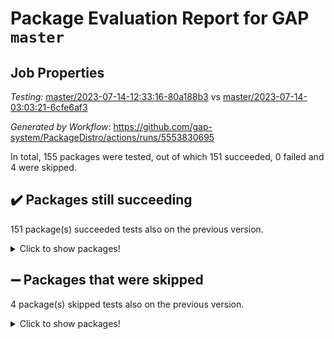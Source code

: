 # Package Evaluation Report for GAP `master`

## Job Properties

*Testing:* [master/2023-07-14-12:33:16-80a188b3](https://github.com/gap-system/PackageDistro/blob/data/reports/master/2023-07-14-12:33:16-80a188b3) vs [master/2023-07-14-03:03:21-6cfe6af3](https://github.com/gap-system/PackageDistro/blob/data/reports/master/2023-07-14-03:03:21-6cfe6af3)

*Generated by Workflow:* https://github.com/gap-system/PackageDistro/actions/runs/5553830695

In total, 155 packages were tested, out of which 151 succeeded, 0 failed and 4 were skipped.

## :heavy_check_mark: Packages still succeeding

151 package(s) succeeded tests also on the previous version.
<details><summary>Click to show packages!</summary>

- 4ti2interface 2023.02-04 [(success)](https://github.com/gap-system/PackageDistro/actions/runs/5553830695/jobs/10143124560)
- ace 5.6.2 [(success)](https://github.com/gap-system/PackageDistro/actions/runs/5553830695/jobs/10143124776)
- aclib 1.3.2 [(success)](https://github.com/gap-system/PackageDistro/actions/runs/5553830695/jobs/10143124931)
- agt 0.3.1 [(success)](https://github.com/gap-system/PackageDistro/actions/runs/5553830695/jobs/10143125074)
- alnuth 3.2.1 [(success)](https://github.com/gap-system/PackageDistro/actions/runs/5553830695/jobs/10143125247)
- anupq 3.3.0 [(success)](https://github.com/gap-system/PackageDistro/actions/runs/5553830695/jobs/10143125427)
- atlasrep 2.1.6 [(success)](https://github.com/gap-system/PackageDistro/actions/runs/5553830695/jobs/10143125591)
- autodoc 2023.06.19 [(success)](https://github.com/gap-system/PackageDistro/actions/runs/5553830695/jobs/10143125721)
- automata 1.15 [(success)](https://github.com/gap-system/PackageDistro/actions/runs/5553830695/jobs/10143125884)
- automgrp 1.3.2 [(success)](https://github.com/gap-system/PackageDistro/actions/runs/5553830695/jobs/10143126026)
- autpgrp 1.11 [(success)](https://github.com/gap-system/PackageDistro/actions/runs/5553830695/jobs/10143126167)
- cap 2023.07-06 [(success)](https://github.com/gap-system/PackageDistro/actions/runs/5553830695/jobs/10143126290)
- caratinterface 2.3.5 [(success)](https://github.com/gap-system/PackageDistro/actions/runs/5553830695/jobs/10143126423)
- cddinterface 2022.11.01 [(success)](https://github.com/gap-system/PackageDistro/actions/runs/5553830695/jobs/10143126557)
- circle 1.6.6 [(success)](https://github.com/gap-system/PackageDistro/actions/runs/5553830695/jobs/10143126689)
- classicpres 1.22 [(success)](https://github.com/gap-system/PackageDistro/actions/runs/5553830695/jobs/10143126819)
- cohomolo 1.6.11 [(success)](https://github.com/gap-system/PackageDistro/actions/runs/5553830695/jobs/10143126948)
- congruence 1.2.5 [(success)](https://github.com/gap-system/PackageDistro/actions/runs/5553830695/jobs/10143127088)
- corelg 1.56 [(success)](https://github.com/gap-system/PackageDistro/actions/runs/5553830695/jobs/10143127201)
- crime 1.6 [(success)](https://github.com/gap-system/PackageDistro/actions/runs/5553830695/jobs/10143127317)
- crisp 1.4.6 [(success)](https://github.com/gap-system/PackageDistro/actions/runs/5553830695/jobs/10143127416)
- crypting 0.10.4 [(success)](https://github.com/gap-system/PackageDistro/actions/runs/5553830695/jobs/10143127552)
- cryst 4.1.26 [(success)](https://github.com/gap-system/PackageDistro/actions/runs/5553830695/jobs/10143127668)
- crystcat 1.1.10 [(success)](https://github.com/gap-system/PackageDistro/actions/runs/5553830695/jobs/10143127788)
- ctbllib 1.3.6 [(success)](https://github.com/gap-system/PackageDistro/actions/runs/5553830695/jobs/10143127907)
- cubefree 1.19 [(success)](https://github.com/gap-system/PackageDistro/actions/runs/5553830695/jobs/10143128048)
- curlinterface 2.3.2 [(success)](https://github.com/gap-system/PackageDistro/actions/runs/5553830695/jobs/10143128209)
- cvec 2.8.1 [(success)](https://github.com/gap-system/PackageDistro/actions/runs/5553830695/jobs/10143128337)
- datastructures 0.3.0 [(success)](https://github.com/gap-system/PackageDistro/actions/runs/5553830695/jobs/10143128466)
- deepthought 1.0.6 [(success)](https://github.com/gap-system/PackageDistro/actions/runs/5553830695/jobs/10143128582)
- design 1.8 [(success)](https://github.com/gap-system/PackageDistro/actions/runs/5553830695/jobs/10143128726)
- difsets 2.3.1 [(success)](https://github.com/gap-system/PackageDistro/actions/runs/5553830695/jobs/10143128859)
- digraphs 1.6.2 [(success)](https://github.com/gap-system/PackageDistro/actions/runs/5553830695/jobs/10143128983)
- edim 1.3.7 [(success)](https://github.com/gap-system/PackageDistro/actions/runs/5553830695/jobs/10143129102)
- example 4.3.4 [(success)](https://github.com/gap-system/PackageDistro/actions/runs/5553830695/jobs/10143129216)
- examplesforhomalg 2023.02-04 [(success)](https://github.com/gap-system/PackageDistro/actions/runs/5553830695/jobs/10143129352)
- factint 1.6.3 [(success)](https://github.com/gap-system/PackageDistro/actions/runs/5553830695/jobs/10143129466)
- ferret 1.0.9 [(success)](https://github.com/gap-system/PackageDistro/actions/runs/5553830695/jobs/10143129603)
- fga 1.5.0 [(success)](https://github.com/gap-system/PackageDistro/actions/runs/5553830695/jobs/10143129748)
- fining 1.5.5 [(success)](https://github.com/gap-system/PackageDistro/actions/runs/5553830695/jobs/10143129877)
- float 1.0.3 [(success)](https://github.com/gap-system/PackageDistro/actions/runs/5553830695/jobs/10143130029)
- format 1.4.3 [(success)](https://github.com/gap-system/PackageDistro/actions/runs/5553830695/jobs/10143130179)
- forms 1.2.9 [(success)](https://github.com/gap-system/PackageDistro/actions/runs/5553830695/jobs/10143130308)
- fplsa 1.2.6 [(success)](https://github.com/gap-system/PackageDistro/actions/runs/5553830695/jobs/10143130468)
- fr 2.4.12 [(success)](https://github.com/gap-system/PackageDistro/actions/runs/5553830695/jobs/10143130619)
- francy 2.0.3 [(success)](https://github.com/gap-system/PackageDistro/actions/runs/5553830695/jobs/10143130758)
- fwtree 1.3 [(success)](https://github.com/gap-system/PackageDistro/actions/runs/5553830695/jobs/10143130881)
- gapdoc 1.6.6 [(success)](https://github.com/gap-system/PackageDistro/actions/runs/5553830695/jobs/10143131008)
- gauss 2023.02-04 [(success)](https://github.com/gap-system/PackageDistro/actions/runs/5553830695/jobs/10143131137)
- gaussforhomalg 2023.02-04 [(success)](https://github.com/gap-system/PackageDistro/actions/runs/5553830695/jobs/10143131250)
- gbnp 1.0.5 [(success)](https://github.com/gap-system/PackageDistro/actions/runs/5553830695/jobs/10143131376)
- generalizedmorphismsforcap 2023.03-01 [(success)](https://github.com/gap-system/PackageDistro/actions/runs/5553830695/jobs/10143131533)
- genss 1.6.8 [(success)](https://github.com/gap-system/PackageDistro/actions/runs/5553830695/jobs/10143131667)
- gradedmodules 2023.02-04 [(success)](https://github.com/gap-system/PackageDistro/actions/runs/5553830695/jobs/10143131814)
- gradedringforhomalg 2023.02-04 [(success)](https://github.com/gap-system/PackageDistro/actions/runs/5553830695/jobs/10143131945)
- grape 4.9.0 [(success)](https://github.com/gap-system/PackageDistro/actions/runs/5553830695/jobs/10143132094)
- groupoids 1.73 [(success)](https://github.com/gap-system/PackageDistro/actions/runs/5553830695/jobs/10143132253)
- grpconst 2.6.4 [(success)](https://github.com/gap-system/PackageDistro/actions/runs/5553830695/jobs/10143132399)
- guarana 0.96.3 [(success)](https://github.com/gap-system/PackageDistro/actions/runs/5553830695/jobs/10143132538)
- guava 3.18 [(success)](https://github.com/gap-system/PackageDistro/actions/runs/5553830695/jobs/10143132703)
- hap 1.56 [(success)](https://github.com/gap-system/PackageDistro/actions/runs/5553830695/jobs/10143132849)
- hapcryst 0.1.15 [(success)](https://github.com/gap-system/PackageDistro/actions/runs/5553830695/jobs/10143132996)
- hecke 1.5.3 [(success)](https://github.com/gap-system/PackageDistro/actions/runs/5553830695/jobs/10143133142)
- help 3.5 [(success)](https://github.com/gap-system/PackageDistro/actions/runs/5553830695/jobs/10143133293)
- homalg 2023.02-05 [(success)](https://github.com/gap-system/PackageDistro/actions/runs/5553830695/jobs/10143133427)
- homalgtocas 2023.02-04 [(success)](https://github.com/gap-system/PackageDistro/actions/runs/5553830695/jobs/10143133598)
- idrel 2.45 [(success)](https://github.com/gap-system/PackageDistro/actions/runs/5553830695/jobs/10143133785)
- images 1.3.1 [(success)](https://github.com/gap-system/PackageDistro/actions/runs/5553830695/jobs/10143133957)
- intpic 0.3.0 [(success)](https://github.com/gap-system/PackageDistro/actions/runs/5553830695/jobs/10143134120)
- io 4.8.1 [(success)](https://github.com/gap-system/PackageDistro/actions/runs/5553830695/jobs/10143134337)
- io_forhomalg 2023.02-04 [(success)](https://github.com/gap-system/PackageDistro/actions/runs/5553830695/jobs/10143134485)
- irredsol 1.4.4 [(success)](https://github.com/gap-system/PackageDistro/actions/runs/5553830695/jobs/10143134615)
- json 2.1.1 [(success)](https://github.com/gap-system/PackageDistro/actions/runs/5553830695/jobs/10143134776)
- jupyterkernel 1.5.0 [(success)](https://github.com/gap-system/PackageDistro/actions/runs/5553830695/jobs/10143134937)
- jupyterviz 1.5.6 [(success)](https://github.com/gap-system/PackageDistro/actions/runs/5553830695/jobs/10143135112)
- kan 1.35 [(success)](https://github.com/gap-system/PackageDistro/actions/runs/5553830695/jobs/10143135254)
- kbmag 1.5.11 [(success)](https://github.com/gap-system/PackageDistro/actions/runs/5553830695/jobs/10143135394)
- laguna 3.9.6 [(success)](https://github.com/gap-system/PackageDistro/actions/runs/5553830695/jobs/10143135531)
- liealgdb 2.2.1 [(success)](https://github.com/gap-system/PackageDistro/actions/runs/5553830695/jobs/10143135709)
- liepring 2.8 [(success)](https://github.com/gap-system/PackageDistro/actions/runs/5553830695/jobs/10143135850)
- liering 2.4.2 [(success)](https://github.com/gap-system/PackageDistro/actions/runs/5553830695/jobs/10143136030)
- linearalgebraforcap 2023.06-02 [(success)](https://github.com/gap-system/PackageDistro/actions/runs/5553830695/jobs/10143136176)
- localizeringforhomalg 2023.02-04 [(success)](https://github.com/gap-system/PackageDistro/actions/runs/5553830695/jobs/10143136378)
- loops 3.4.3 [(success)](https://github.com/gap-system/PackageDistro/actions/runs/5553830695/jobs/10143136542)
- lpres 1.0.3 [(success)](https://github.com/gap-system/PackageDistro/actions/runs/5553830695/jobs/10143136703)
- majoranaalgebras 1.5.1 [(success)](https://github.com/gap-system/PackageDistro/actions/runs/5553830695/jobs/10143136825)
- mapclass 1.4.6 [(success)](https://github.com/gap-system/PackageDistro/actions/runs/5553830695/jobs/10143136998)
- matgrp 0.70 [(success)](https://github.com/gap-system/PackageDistro/actions/runs/5553830695/jobs/10143137161)
- matricesforhomalg 2023.02-04 [(success)](https://github.com/gap-system/PackageDistro/actions/runs/5553830695/jobs/10143137323)
- modisom 2.5.4 [(success)](https://github.com/gap-system/PackageDistro/actions/runs/5553830695/jobs/10143137490)
- modulepresentationsforcap 2023.06-02 [(success)](https://github.com/gap-system/PackageDistro/actions/runs/5553830695/jobs/10143137612)
- modules 2023.02-04 [(success)](https://github.com/gap-system/PackageDistro/actions/runs/5553830695/jobs/10143137766)
- monoidalcategories 2023.05-03 [(success)](https://github.com/gap-system/PackageDistro/actions/runs/5553830695/jobs/10143137897)
- nconvex 2022.09-01 [(success)](https://github.com/gap-system/PackageDistro/actions/runs/5553830695/jobs/10143138054)
- nilmat 1.4.2 [(success)](https://github.com/gap-system/PackageDistro/actions/runs/5553830695/jobs/10143138188)
- nock 1.5 [(success)](https://github.com/gap-system/PackageDistro/actions/runs/5553830695/jobs/10143138346)
- normalizinterface 1.3.6 [(success)](https://github.com/gap-system/PackageDistro/actions/runs/5553830695/jobs/10143138505)
- nq 2.5.10 [(success)](https://github.com/gap-system/PackageDistro/actions/runs/5553830695/jobs/10143138682)
- numericalsgps 1.3.1 [(success)](https://github.com/gap-system/PackageDistro/actions/runs/5553830695/jobs/10143138849)
- openmath 11.5.3 [(success)](https://github.com/gap-system/PackageDistro/actions/runs/5553830695/jobs/10143139017)
- orb 4.9.0 [(success)](https://github.com/gap-system/PackageDistro/actions/runs/5553830695/jobs/10143139174)
- packagemanager 1.4.1 [(success)](https://github.com/gap-system/PackageDistro/actions/runs/5553830695/jobs/10143139326)
- patternclass 2.4.3 [(success)](https://github.com/gap-system/PackageDistro/actions/runs/5553830695/jobs/10143139455)
- permut 2.0.4 [(success)](https://github.com/gap-system/PackageDistro/actions/runs/5553830695/jobs/10143139648)
- polenta 1.3.10 [(success)](https://github.com/gap-system/PackageDistro/actions/runs/5553830695/jobs/10143139885)
- polymaking 0.8.6 [(success)](https://github.com/gap-system/PackageDistro/actions/runs/5553830695/jobs/10143140047)
- primgrp 3.4.4 [(success)](https://github.com/gap-system/PackageDistro/actions/runs/5553830695/jobs/10143140191)
- profiling 2.5.4 [(success)](https://github.com/gap-system/PackageDistro/actions/runs/5553830695/jobs/10143140329)
- qpa 1.34 [(success)](https://github.com/gap-system/PackageDistro/actions/runs/5553830695/jobs/10143140496)
- quagroup 1.8.3 [(success)](https://github.com/gap-system/PackageDistro/actions/runs/5553830695/jobs/10143140656)
- radiroot 2.9 [(success)](https://github.com/gap-system/PackageDistro/actions/runs/5553830695/jobs/10143140795)
- rcwa 4.7.1 [(success)](https://github.com/gap-system/PackageDistro/actions/runs/5553830695/jobs/10143140934)
- rds 1.8 [(success)](https://github.com/gap-system/PackageDistro/actions/runs/5553830695/jobs/10143141081)
- recog 1.4.2 [(success)](https://github.com/gap-system/PackageDistro/actions/runs/5553830695/jobs/10143141223)
- repndecomp 1.3.0 [(success)](https://github.com/gap-system/PackageDistro/actions/runs/5553830695/jobs/10143141385)
- repsn 3.1.1 [(success)](https://github.com/gap-system/PackageDistro/actions/runs/5553830695/jobs/10143141532)
- resclasses 4.7.3 [(success)](https://github.com/gap-system/PackageDistro/actions/runs/5553830695/jobs/10143141665)
- ringsforhomalg 2023.02-05 [(success)](https://github.com/gap-system/PackageDistro/actions/runs/5553830695/jobs/10143141806)
- sco 2023.02-04 [(success)](https://github.com/gap-system/PackageDistro/actions/runs/5553830695/jobs/10143141937)
- scscp 2.4.1 [(success)](https://github.com/gap-system/PackageDistro/actions/runs/5553830695/jobs/10143142099)
- semigroups 5.2.1 [(success)](https://github.com/gap-system/PackageDistro/actions/runs/5553830695/jobs/10143142267)
- sglppow 2.3 [(success)](https://github.com/gap-system/PackageDistro/actions/runs/5553830695/jobs/10143142426)
- sgpviz 0.999.5 [(success)](https://github.com/gap-system/PackageDistro/actions/runs/5553830695/jobs/10143142577)
- simpcomp 2.1.14 [(success)](https://github.com/gap-system/PackageDistro/actions/runs/5553830695/jobs/10143142722)
- singular 2023.02.09 [(success)](https://github.com/gap-system/PackageDistro/actions/runs/5553830695/jobs/10143142913)
- sl2reps 1.1 [(success)](https://github.com/gap-system/PackageDistro/actions/runs/5553830695/jobs/10143143045)
- sla 1.5.3 [(success)](https://github.com/gap-system/PackageDistro/actions/runs/5553830695/jobs/10143143179)
- smallgrp 1.5.3 [(success)](https://github.com/gap-system/PackageDistro/actions/runs/5553830695/jobs/10143143324)
- smallsemi 0.6.13 [(success)](https://github.com/gap-system/PackageDistro/actions/runs/5553830695/jobs/10143143464)
- sonata 2.9.6 [(success)](https://github.com/gap-system/PackageDistro/actions/runs/5553830695/jobs/10143143619)
- sophus 1.27 [(success)](https://github.com/gap-system/PackageDistro/actions/runs/5553830695/jobs/10143143750)
- spinsym 1.5.2 [(success)](https://github.com/gap-system/PackageDistro/actions/runs/5553830695/jobs/10143143907)
- standardff 0.9.4 [(success)](https://github.com/gap-system/PackageDistro/actions/runs/5553830695/jobs/10143144109)
- symbcompcc 1.3.2 [(success)](https://github.com/gap-system/PackageDistro/actions/runs/5553830695/jobs/10143144305)
- thelma 1.3 [(success)](https://github.com/gap-system/PackageDistro/actions/runs/5553830695/jobs/10143144494)
- tomlib 1.2.9 [(success)](https://github.com/gap-system/PackageDistro/actions/runs/5553830695/jobs/10143144614)
- toolsforhomalg 2023.05-01 [(success)](https://github.com/gap-system/PackageDistro/actions/runs/5553830695/jobs/10143144777)
- toric 1.9.5 [(success)](https://github.com/gap-system/PackageDistro/actions/runs/5553830695/jobs/10143144944)
- toricvarieties 2022.07.13 [(success)](https://github.com/gap-system/PackageDistro/actions/runs/5553830695/jobs/10143145090)
- transgrp 3.6.4 [(success)](https://github.com/gap-system/PackageDistro/actions/runs/5553830695/jobs/10143145253)
- ugaly 4.1.3 [(success)](https://github.com/gap-system/PackageDistro/actions/runs/5553830695/jobs/10143145406)
- unipot 1.5 [(success)](https://github.com/gap-system/PackageDistro/actions/runs/5553830695/jobs/10143145535)
- unitlib 4.2.0 [(success)](https://github.com/gap-system/PackageDistro/actions/runs/5553830695/jobs/10143145671)
- utils 0.82 [(success)](https://github.com/gap-system/PackageDistro/actions/runs/5553830695/jobs/10143145811)
- uuid 0.7 [(success)](https://github.com/gap-system/PackageDistro/actions/runs/5553830695/jobs/10143145960)
- walrus 0.9991 [(success)](https://github.com/gap-system/PackageDistro/actions/runs/5553830695/jobs/10143146108)
- wedderga 4.10.4 [(success)](https://github.com/gap-system/PackageDistro/actions/runs/5553830695/jobs/10143146245)
- xmod 2.91 [(success)](https://github.com/gap-system/PackageDistro/actions/runs/5553830695/jobs/10143146393)
- xmodalg 1.23 [(success)](https://github.com/gap-system/PackageDistro/actions/runs/5553830695/jobs/10143146511)
- yangbaxter 0.10.3 [(success)](https://github.com/gap-system/PackageDistro/actions/runs/5553830695/jobs/10143146651)
- zeromqinterface 0.14 [(success)](https://github.com/gap-system/PackageDistro/actions/runs/5553830695/jobs/10143146813)
</details>

## :heavy_minus_sign: Packages that were skipped

4 package(s) skipped tests also on the previous version.
<details><summary>Click to show packages!</summary>

- browse 1.8.21 [(skipped)](https://github.com/gap-system/PackageDistro/actions/runs/5553830695/jobs/10142873379)
- itc 1.5.1 [(skipped)](https://github.com/gap-system/PackageDistro/actions/runs/5553830695/jobs/10142873379)
- polycyclic 2.16 [(skipped)](https://github.com/gap-system/PackageDistro/actions/runs/5553830695/jobs/10142873379)
- xgap 4.31 [(skipped)](https://github.com/gap-system/PackageDistro/actions/runs/5553830695/jobs/10142873379)
</details>

